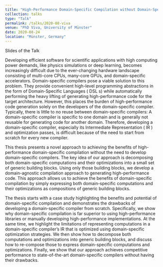 ```yaml
---
title: "High-Performance Domain-Specific Compilation without Domain-Specific Compilers"
collection: talks
type: "Talk"
permalink: /talks/2020-08-viva
venue: "PhD Viva, University of Münster"
date: 2020-08-24
location: "Münster, Germany"
---
```


<a href="/files/talks/2020/viva-2020.pdf" style="margin-right:1em; text-decoration: none;"><span class="fa-stack fa-1x"><i class="fa fa-file fa-2x"></i></span> Slides of the Talk</a>

Developing efficient software for scientific applications with high computing power demands, like physics simulations or deep learning, becomes increasingly difficult due to the ever-changing hardware landscape consisting of multi-core CPUs, many-core GPUs, and domain-specific accelerators. Domain-specific compilers pose a viable solution to this problem. They provide convenient high-level programming abstractions in the form of Domain-Specific Languages ( DSL s) while automatically performing the heavy lifting of generating high-performance code for the target architecture. However, this places the burden of high-performance code generation solely on the developers of the domain-specific compiler. Typically, there is little to no reuse between domain-specific compilers: A domain-specific compiler is specific to one domain and is generally not reusable for generating code for another domain. Therefore, developing a domain-specific compiler, especially its Intermediate Representation ( IR ) and optimization passes, is difficult because of the need to start from scratch for every new compiler. 

This thesis presents a novel approach to achieving the benefits of high-performance domain-specific compilation without the need to develop domain-specific compilers. The key idea of our approach is decomposing both domain-specific computations and their optimizations into a small set of generic building blocks. Using only those building blocks, we develop a domain-agnostic compilation approach to generating high-performance code. This approach allows us to achieve the benefits of domain-specific compilation by simply expressing both domain-specific computations and their
optimizations as compositions of generic building blocks.

The thesis starts with a case study highlighting the benefits and potential of domain-specific compilation and demonstrates the drawbacks of developing a domain-specific compiler from scratch. Specifically, we show why domain-specific compilation is far superior to using high-performance libraries or manually developing high-performance implementations. At the same time, we highlight the limitations of representing computations in a domain-specific compiler’s IR that is optimized using domain-specific optimization strategies. We then show how to decompose both computations and optimizations into generic building blocks, and discuss how to re-compose those to express domain-specific computations and optimizations. Finally, we show that our approach achieves competitive performance to state-of-the-art domain-specific compilers without having their drawbacks.
 
